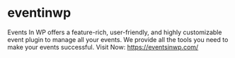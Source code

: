 # eventinwp
Events In WP offers a feature-rich, user-friendly, and highly customizable event plugin to manage all your events. We provide all the tools you need to make your events successful. Visit Now: https://eventsinwp.com/
